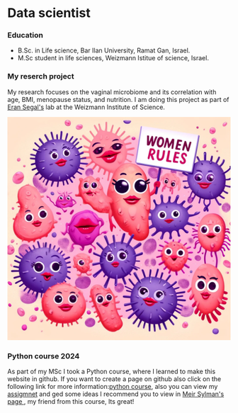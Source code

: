 
# Data scientist 



### Education
- B.Sc. in Life science, Bar Ilan University, Ramat Gan, Israel.
- M.Sc student in life sciences, Weizmann Istitue of science, Israel.

### My reserch project
My research focuses on the vaginal microbiome and its correlation with age, BMI, menopause status, and nutrition.
I am doing this project as part of [Eran Segal's](https://www.weizmann.ac.il/math/segal/) lab at the Weizmann Institute of Science. 

![](microbiom.jpg)

### Python course 2024
As part of my MSc I took a Python course, where I learned to make this website in github.
If you want to create a page on github also click on the following link for more information:[python course](/python), also you can view my [assigmnet](https://github.com/HadarKlimovski/HadarsAssignments/tree/main/day02) and ged some ideas 
I recommend you to view in [Meir Sylman's page ](https://meirsylman.github.io/), my friend from this course, Its great!

